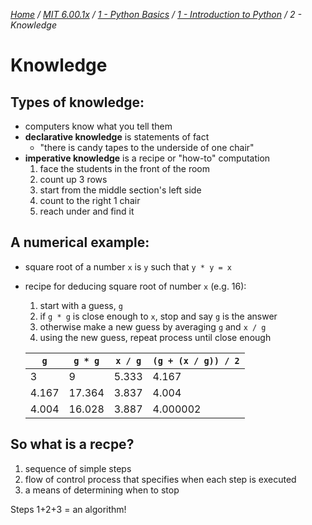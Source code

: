 _[Home](../../../../) / [MIT 6.00.1x](../../../) / [1 - Python Basics](../../) / [1 - Introduction to Python](../) / 2 - Knowledge_
# Knowledge

## Types of knowledge:
- computers know what you tell them
- **declarative knowledge** is statements of fact
	- "there is candy tapes to the underside of one chair"
- **imperative knowledge** is a recipe or "how-to" computation
	1. face the students in the front of the room
	2. count up 3 rows
	3. start from the middle section's left side
	4. count to the right 1 chair
	5. reach under and find it

## A numerical example:
- square root of a number `x` is `y` such that `y * y = x`
- recipe for deducing square root of number `x` (e.g. 16):
	1. start with a guess, `g`
	2. if `g * g` is close enough to `x`, stop and say `g` is the answer
	3. otherwise make a new guess by averaging `g` and `x / g`
	4. using the new guess, repeat process until close enough

	| `g`   | `g * g` | `x / g` | `(g + (x / g)) / 2` |
	|-------|---------|---------|---------------------|
	| 3     | 9       | 5.333   | 4.167               |
	| 4.167 | 17.364  | 3.837   | 4.004               |
	| 4.004 | 16.028  | 3.887   | 4.000002            |

## So what is a recpe?
1. sequence of simple steps
2. flow of control process that specifies when each step is executed
3. a means of determining when to stop

Steps 1+2+3 = an algorithm!